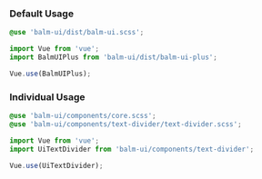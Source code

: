 ### Default Usage

```css
@use 'balm-ui/dist/balm-ui.scss';
```

```js
import Vue from 'vue';
import BalmUIPlus from 'balm-ui/dist/balm-ui-plus';

Vue.use(BalmUIPlus);
```

### Individual Usage

```css
@use 'balm-ui/components/core.scss';
@use 'balm-ui/components/text-divider/text-divider.scss';
```

```js
import Vue from 'vue';
import UiTextDivider from 'balm-ui/components/text-divider';

Vue.use(UiTextDivider);
```
